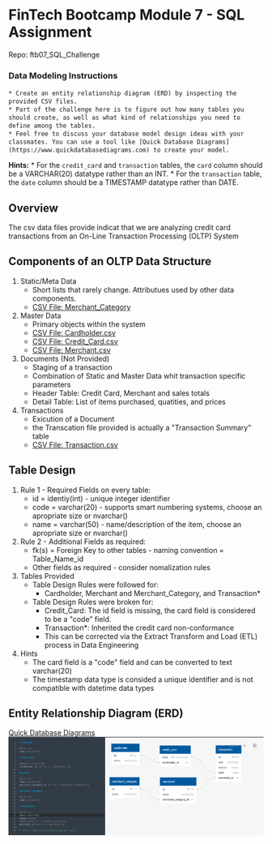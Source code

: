 # FinTech Bootcamp Module 7 - SQL Assignment
Repo: ftb07_SQL_Challenge
  
### Data Modeling Instructions
    * Create an entity relationship diagram (ERD) by inspecting the provided CSV files.  
    * Part of the challenge here is to figure out how many tables you should create, as well as what kind of relationships you need to define among the tables.  
    * Feel free to discuss your database model design ideas with your classmates. You can use a tool like [Quick Database Diagrams](https://www.quickdatabasediagrams.com) to create your model.  
  
**Hints:** 
    * For the `credit_card` and `transaction` tables, the `card` column should be a VARCHAR(20) datatype rather than an INT.
    * For the `transaction` table, the `date` column should be a TIMESTAMP datatype rather than DATE.
  
## Overview 
The csv data files provide indicat that we are analyzing credit card transactions 
from an On-Line Transaction Processing (OLTP) System
  
## Components of an OLTP Data Structure 
1. Static/Meta Data
    * Short lists that rarely change. Attributues used by other data components.  
    * [CSV File: Merchant_Category](data/merchant_category.csv)
2. Master Data 
    * Primary objects within the system
    * [CSV File: Cardholder.csv](data/card_holder.csv)
    * [CSV File: Credit_Card.csv](data/credit_card.csv)
    * [CSV File: Merchant.csv](data/merchant.csv)
3. Documents (Not Provided)
    * Staging of a transaction
    * Combination of Static and Master Data whit transaction specific parameters
    * Header Table: Credit Card, Merchant and sales totals
    * Detail Table: List of items purchased, quatities, and prices
4. Transactions
    * Exicution of a Document 
    * the Transcation file provided is actually a "Transaction Summary" table
    * [CSV File: Transaction.csv](transaction.csv)

## Table Design
1. Rule 1 - Required Fields on every table:
    * id = identiy(int) - unique integer identifier
    * code = varchar(20) - supports smart numbering systems, choose an apropriate size or nvarchar() 
    * name = varchar(50) - name/description of the item, choose an apropriate size or nvarchar()
2. Rule 2 - Additional Fields as required:
    * fk(s) = Foreign Key to other tables - naming convention = Table_Name_id
    * Other fields as required - consider nomalization rules
3. Tables Provided
    * Table Design Rules were followed for:
        * Cardholder, Merchant and Merchant_Category, and Transaction*
    * Table Design Rules were broken for:
        * Credit_Card: The id field is missing, the card field is considered to be a "code" field.  
        * Transaction*: Inherited the credit card non-conformance 
        * This can be corrected via the Extract Transform and Load (ETL) process in Data Engineering
4. Hints
    * The card field is a "code" field and can be converted to text varchar(20)
    * The timestamp data type is consided a unique identifier and is not compatible with datetime data types


## Entity Relationship Diagram (ERD)
[Quick Database Diagrams](https://www.quickdatabasediagrams.com)
![Credit Card Transactions](images/sql_db_revC.png)

